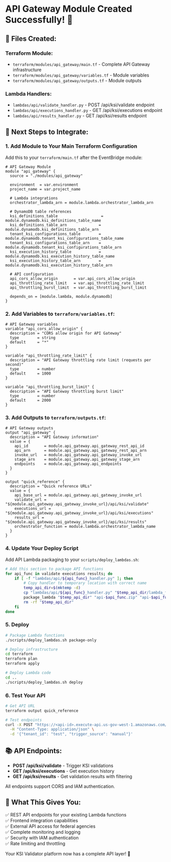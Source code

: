 # API Gateway Module Created Successfully! 🎉

## 📁 Files Created:

### Terraform Module:
- `terraform/modules/api_gateway/main.tf` - Complete API Gateway infrastructure
- `terraform/modules/api_gateway/variables.tf` - Module variables
- `terraform/modules/api_gateway/outputs.tf` - Module outputs

### Lambda Handlers:
- `lambdas/api/validate_handler.py` - POST /api/ksi/validate endpoint
- `lambdas/api/executions_handler.py` - GET /api/ksi/executions endpoint  
- `lambdas/api/results_handler.py` - GET /api/ksi/results endpoint

## 🔧 Next Steps to Integrate:

### 1. Add Module to Your Main Terraform Configuration

Add this to your `terraform/main.tf` after the EventBridge module:

```hcl
# API Gateway Module
module "api_gateway" {
  source = "./modules/api_gateway"
  
  environment  = var.environment
  project_name = var.project_name
  
  # Lambda integrations
  orchestrator_lambda_arn = module.lambda.orchestrator_lambda_arn
  
  # DynamoDB table references
  ksi_definitions_table                   = module.dynamodb.ksi_definitions_table_name
  ksi_definitions_table_arn              = module.dynamodb.ksi_definitions_table_arn
  tenant_ksi_configurations_table        = module.dynamodb.tenant_ksi_configurations_table_name
  tenant_ksi_configurations_table_arn    = module.dynamodb.tenant_ksi_configurations_table_arn
  ksi_execution_history_table            = module.dynamodb.ksi_execution_history_table_name
  ksi_execution_history_table_arn        = module.dynamodb.ksi_execution_history_table_arn
  
  # API configuration
  api_cors_allow_origin       = var.api_cors_allow_origin
  api_throttling_rate_limit   = var.api_throttling_rate_limit
  api_throttling_burst_limit  = var.api_throttling_burst_limit
  
  depends_on = [module.lambda, module.dynamodb]
}
```

### 2. Add Variables to `terraform/variables.tf`:

```hcl
# API Gateway variables
variable "api_cors_allow_origin" {
  description = "CORS allow origin for API Gateway"
  type        = string
  default     = "*"
}

variable "api_throttling_rate_limit" {
  description = "API Gateway throttling rate limit (requests per second)"
  type        = number
  default     = 1000
}

variable "api_throttling_burst_limit" {
  description = "API Gateway throttling burst limit"
  type        = number
  default     = 2000
}
```

### 3. Add Outputs to `terraform/outputs.tf`:

```hcl
# API Gateway outputs
output "api_gateway" {
  description = "API Gateway information"
  value = {
    api_id       = module.api_gateway.api_gateway_rest_api_id
    api_arn      = module.api_gateway.api_gateway_rest_api_arn
    invoke_url   = module.api_gateway.api_gateway_invoke_url
    stage_arn    = module.api_gateway.api_gateway_stage_arn
    endpoints    = module.api_gateway.api_endpoints
  }
}

output "quick_reference" {
  description = "Quick reference URLs"
  value = {
    api_base_url = module.api_gateway.api_gateway_invoke_url
    validate_url = "${module.api_gateway.api_gateway_invoke_url}/api/ksi/validate"
    executions_url = "${module.api_gateway.api_gateway_invoke_url}/api/ksi/executions"
    results_url = "${module.api_gateway.api_gateway_invoke_url}/api/ksi/results"
    orchestrator_function = module.lambda.orchestrator_lambda_name
  }
}
```

### 4. Update Your Deploy Script

Add API Lambda packaging to your `scripts/deploy_lambdas.sh`:

```bash
# Add this section to package API functions
for api_func in validate executions results; do
    if [ -f "lambdas/api/${api_func}_handler.py" ]; then
        # Copy handler to temporary location with correct name
        temp_api_dir=$(mktemp -d)
        cp "lambdas/api/${api_func}_handler.py" "$temp_api_dir/lambda_function.py"
        package_lambda "$temp_api_dir" "api-$api_func.zip" "api-$api_func"
        rm -rf "$temp_api_dir"
    fi
done
```

### 5. Deploy

```bash
# Package Lambda functions
./scripts/deploy_lambdas.sh package-only

# Deploy infrastructure
cd terraform
terraform plan
terraform apply

# Deploy Lambda code
cd ..
./scripts/deploy_lambdas.sh deploy
```

### 6. Test Your API

```bash
# Get API URL
terraform output quick_reference

# Test endpoints
curl -X POST "https://<api-id>.execute-api.us-gov-west-1.amazonaws.com/production/api/ksi/validate" \
  -H "Content-Type: application/json" \
  -d '{"tenant_id": "test", "trigger_source": "manual"}'
```

## 📚 API Endpoints:

- **POST /api/ksi/validate** - Trigger KSI validations
- **GET /api/ksi/executions** - Get execution history  
- **GET /api/ksi/results** - Get validation results with filtering

All endpoints support CORS and IAM authentication.

## 🎯 What This Gives You:

✅ REST API endpoints for your existing Lambda functions  
✅ Frontend integration capabilities  
✅ External API access for federal agencies  
✅ Complete monitoring and logging  
✅ Security with IAM authentication  
✅ Rate limiting and throttling  

Your KSI Validator platform now has a complete API layer! 🚀
